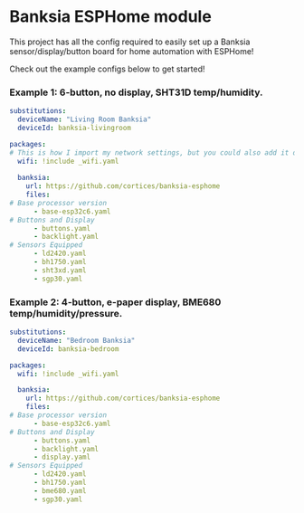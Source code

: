 # Banksia ESPHome module

This project has all the config required to easily set up a Banksia sensor/display/button board for home automation with ESPHome!

Check out the example configs below to get started! 


### Example 1: 6-button, no display, SHT31D temp/humidity.

````yaml
substitutions:
  deviceName: "Living Room Banksia"
  deviceId: banksia-livingroom

packages:
# This is how I import my network settings, but you could also add it directly to the file.
  wifi: !include _wifi.yaml
  
  banksia:
    url: https://github.com/cortices/banksia-esphome
    files:
# Base processor version
      - base-esp32c6.yaml
# Buttons and Display
      - buttons.yaml
      - backlight.yaml
# Sensors Equipped
      - ld2420.yaml
      - bh1750.yaml
      - sht3xd.yaml
      - sgp30.yaml

````

### Example 2: 4-button, e-paper display, BME680 temp/humidity/pressure.

````yaml
substitutions:
  deviceName: "Bedroom Banksia"
  deviceId: banksia-bedroom

packages:
  wifi: !include _wifi.yaml

  banksia:
    url: https://github.com/cortices/banksia-esphome
    files:
# Base processor version
      - base-esp32c6.yaml
# Buttons and Display
      - buttons.yaml
      - backlight.yaml 
      - display.yaml
# Sensors Equipped
      - ld2420.yaml
      - bh1750.yaml
      - bme680.yaml
      - sgp30.yaml
````

